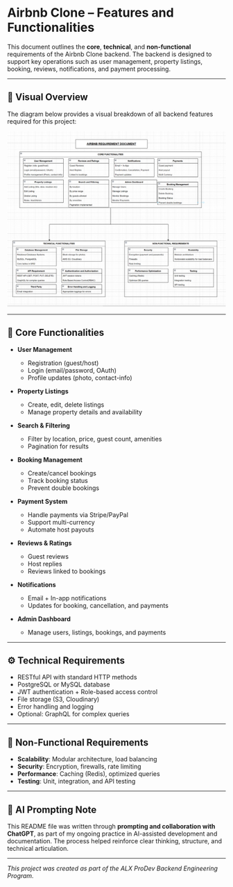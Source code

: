 # Airbnb Clone – Features and Functionalities

This document outlines the **core**, **technical**, and **non-functional** requirements of the Airbnb Clone backend. The backend is designed to support key operations such as user management, property listings, booking, reviews, notifications, and payment processing.

---

## 🧩 Visual Overview

The diagram below provides a visual breakdown of all backend features required for this project:

![Airbnb Backend Requirements](./features.png)

---

## 🔑 Core Functionalities

- **User Management**  
  - Registration (guest/host)  
  - Login (email/password, OAuth)  
  - Profile updates (photo, contact-info)  

- **Property Listings**  
  - Create, edit, delete listings  
  - Manage property details and availability  

- **Search & Filtering**  
  - Filter by location, price, guest count, amenities  
  - Pagination for results  

- **Booking Management**  
  - Create/cancel bookings  
  - Track booking status  
  - Prevent double bookings  

- **Payment System**  
  - Handle payments via Stripe/PayPal  
  - Support multi-currency  
  - Automate host payouts  

- **Reviews & Ratings**  
  - Guest reviews  
  - Host replies  
  - Reviews linked to bookings  

- **Notifications**  
  - Email + In-app notifications  
  - Updates for booking, cancellation, and payments  

- **Admin Dashboard**  
  - Manage users, listings, bookings, and payments  

---

## ⚙️ Technical Requirements

- RESTful API with standard HTTP methods  
- PostgreSQL or MySQL database  
- JWT authentication + Role-based access control  
- File storage (S3, Cloudinary)  
- Error handling and logging  
- Optional: GraphQL for complex queries  

---

## 🚀 Non-Functional Requirements

- **Scalability**: Modular architecture, load balancing  
- **Security**: Encryption, firewalls, rate limiting  
- **Performance**: Caching (Redis), optimized queries  
- **Testing**: Unit, integration, and API testing  

---

## 🤖 AI Prompting Note

This README file was written through **prompting and collaboration with ChatGPT**, as part of my ongoing practice in AI-assisted development and documentation. The process helped reinforce clear thinking, structure, and technical articulation.

---

_This project was created as part of the ALX ProDev Backend Engineering Program._
